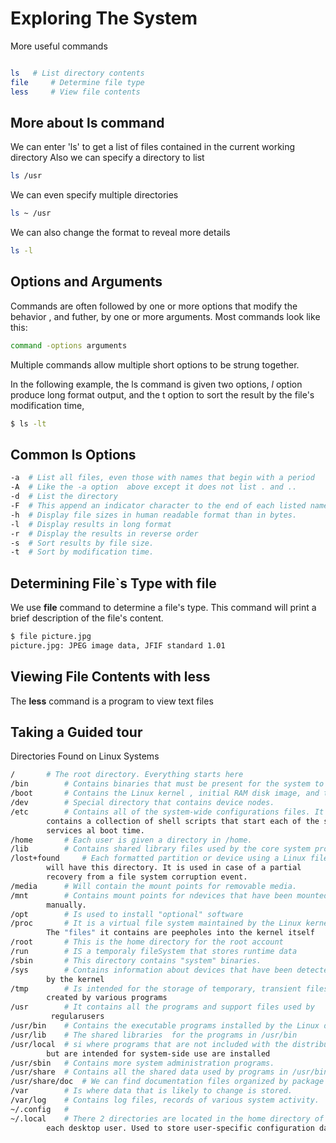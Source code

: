 # Exploring The System

More useful commands

```bash

ls	 # List directory contents
file	 # Determine file type
less 	 # View file contents

```
## More about ls command

We can enter 'ls' to get a list of files contained in the current working directory
Also we can specify a directory to list 
```bash
ls /usr
```
We can even specify multiple directories
```bash
ls ~ /usr
```
We can also change the format to reveal more details

```bash
ls -l
```
## Options and Arguments

Commands are often followed by one or more options that modify the behavior
, and futher, by one or more arguments. Most commands look like this:

```bash
command -options arguments
```

Multiple commands allow multiple short options to be strung together.

In the following example, the ls command is given two options, *l* option
produce long format output, and the t option to sort the result by the file's
modification time,

```bash
$ ls -lt
```

## Common ls Options

```bash
-a 	# List all files, even those with names that begin with a period
-A	# Like the -a option  above except it does not list . and ..
-d 	# List the directory
-F 	# This append an indicator character to the end of each listed name.
-h	# Display file sizes in human readable format than in bytes.
-l	# Display results in long format
-r	# Display the results in reverse order
-s	# Sort results by file size.
-t	# Sort by modification time.
 ```

## Determining File`s Type with file

We use **file** command to determine a file's type. This command will print
a brief description of the file's content.

```bash
$ file picture.jpg
picture.jpg: JPEG image data, JFIF standard 1.01

```
## Viewing File Contents with less

The **less** command is a program to view text files

## Taking a Guided tour

Directories Found on Linux Systems

```bash
/		# The root directory. Everything starts here
/bin		# Contains binaries that must be present for the system to boot and run
/boot		# Contains the Linux kernel , initial RAM disk image, and the boot loader
/dev		# Special directory that contains device nodes.
/etc		# Contains all of the system-wide configurations files. It also 
		contains a collection of shell scripts that start each of the system
		services al boot time.
/home		# Each user is given a directory in /home. 
/lib		# Contains shared library files used by the core system programs
/lost+found   	# Each formatted partition or device using a Linux file system,
		will have this directory. It is used in case of a partial 
		recovery from a file system corruption event.
/media		# Will contain the mount points for removable media.
/mnt		# Contains mount points for ndevices that have been mounted
		manually.
/opt		# Is used to install "optional" software
/proc		# It is a virtual file system maintained by the Linux kernel
		The "files" it contains are peepholes into the kernel itself
/root		# This is the home directory for the root account
/run		# IS a temporaly fileSystem that stores runtime data
/sbin		# This directory contains "system" binaries.
/sys		# Contains information about devices that have been detected
		by the kernel
/tmp		# Is intended for the storage of temporary, transient files
		created by various programs
/usr		# It contains all the programs and support files used by
		 regularusers
/usr/bin	# Contains the executable programs installed by the Linux distribution.
/usr/lib	# The shared libraries  for the programs in /usr/bin
/usr/local	# si where programs that are not included with the distribution
 		but are intended for system-side use are installed
/usr/sbin	# Contains more system administration programs.
/usr/share	# Contains all the shared data used by programs in /usr/bin
/usr/share/doc	# We can find documentation files organized by package
/var		# Is where data that is likely to change is stored.
/var/log	# Contains log files, records of various system activity.
~/.config	# 
~/.local	# There 2 directories are located in the home directory of
		each desktop user. Used to store user-specific configuration data
```




